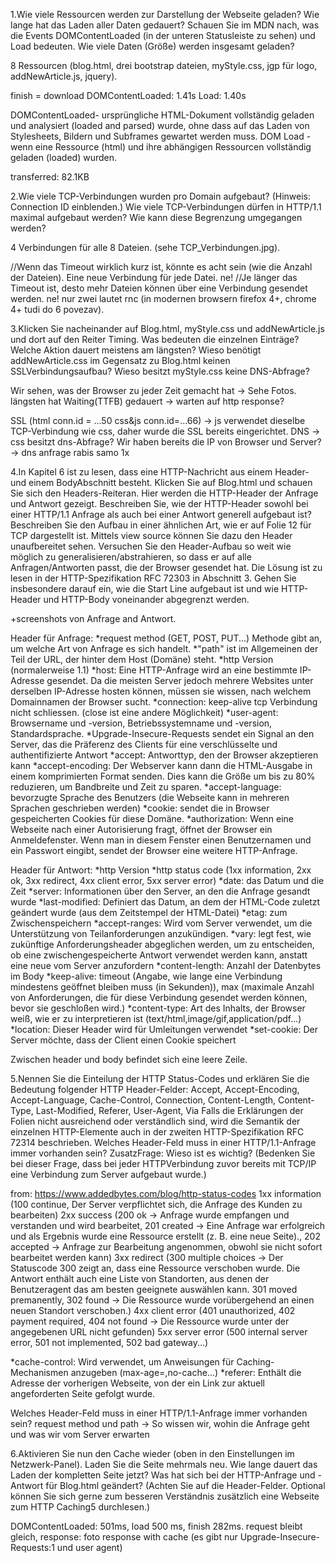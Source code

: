1.Wie viele Ressourcen werden zur Darstellung der Webseite geladen? Wie lange hat das
Laden aller Daten gedauert? Schauen Sie im MDN nach, was die Events DOMContentLoaded
(in der unteren Statusleiste zu sehen) und Load bedeuten. Wie viele Daten (Größe)
werden insgesamt geladen?

8 Ressourcen (blog.html, drei bootstrap dateien, myStyle.css, jgp für logo, addNewArticle.js, jquery).

finish = download
DOMContentLoaded: 1.41s
Load: 1.40s

DOMContentLoaded- ursprüngliche HTML-Dokument vollständig geladen und analysiert (loaded and parsed) wurde, ohne dass auf das Laden von Stylesheets,
Bildern und Subframes gewartet werden muss.
DOM Load - wenn eine Ressource (html) und ihre abhängigen Ressourcen vollständig geladen (loaded) wurden.

transferred: 82.1KB


2.Wie viele TCP-Verbindungen wurden pro Domain aufgebaut? (Hinweis: Connection
ID einblenden.) Wie viele TCP-Verbindungen dürfen in HTTP/1.1 maximal aufgebaut
werden? Wie kann diese Begrenzung umgegangen werden?

4 Verbindungen für alle 8 Dateien. (sehe TCP_Verbindungen.jpg).

//Wenn das Timeout wirklich kurz ist, könnte es acht sein (wie die Anzahl der Dateien). Eine neue Verbindung für jede Datei. ne!
//Je länger das Timeout ist, desto mehr Dateien können über eine Verbindung gesendet werden. ne!
nur zwei lautet rnc (in modernen browsern firefox 4+, chrome 4+ tudi do 6 povezav).

3.Klicken Sie nacheinander auf Blog.html, myStyle.css und addNewArticle.js und dort auf den Reiter Timing.
Was bedeuten die einzelnen Einträge? Welche Aktion dauert meistens am längsten?
Wieso benötigt addNewArticle.css im Gegensatz zu Blog.html keinen SSLVerbindungsaufbau?
Wieso besitzt myStyle.css keine DNS-Abfrage?

Wir sehen, was der Browser zu jeder Zeit gemacht hat -> Sehe Fotos.
längsten hat Waiting(TTFB) gedauert -> warten auf http response? 

SSL (html conn.id = ...50 css&js conn.id=...66) -> js verwendet dieselbe TCP-Verbindung wie css, daher wurde die SSL bereits eingerichtet. 
DNS -> css besitzt dns-Abfrage? Wir haben bereits die IP von Browser und Server? -> dns anfrage rabis samo 1x


4.In Kapitel 6 ist zu lesen, dass eine HTTP-Nachricht aus einem Header- und einem BodyAbschnitt besteht.
Klicken Sie auf Blog.html und schauen Sie sich den Headers-Reiteran. Hier werden die HTTP-Header der Anfrage und Antwort gezeigt.
Beschreiben Sie, wie der HTTP-Header sowohl bei einer HTTP/1.1 Anfrage als auch bei einer Antwort generell aufgebaut ist?
Beschreiben Sie den Aufbau in einer ähnlichen Art, wie er auf Folie 12 für TCP dargestellt ist. Mittels view source können Sie dazu den
Header unaufbereitet sehen. Versuchen Sie den Header-Aufbau so weit wie möglich zu generalisieren/abstrahieren, so dass er auf alle Anfragen/Antworten passt, die der Browser
gesendet hat. Die Lösung ist zu lesen in der HTTP-Spezifikation RFC 72303 in Abschnitt 3.
Gehen Sie insbesondere darauf ein, wie die Start Line aufgebaut ist und wie HTTP-Header und HTTP-Body voneinander abgegrenzt werden.

+screenshots von Anfrage and Antwort.

Header für Anfrage: 
*request method (GET, POST, PUT...) Methode gibt an, um welche Art von Anfrage es sich handelt.
*"path" ist im Allgemeinen der Teil der URL, der hinter dem Host (Domäne) steht.
*http Version (normalerweise 1.1)
*host: Eine HTTP-Anfrage wird an eine bestimmte IP-Adresse gesendet. Da die meisten Server jedoch mehrere Websites unter derselben IP-Adresse hosten können, müssen sie wissen, nach welchem Domainnamen der Browser sucht.
*connection: keep-alive tcp Verbindung nicht schliessen. (close ist eine andere Möglichkeit)
*user-agent: Browsername und -version, Betriebssystemname und -version, Standardsprache.
*Upgrade-Insecure-Requests sendet ein Signal an den Server, das die Präferenz des Clients für eine verschlüsselte und authentifizierte Antwort
*accept: Antworttyp, den der Browser akzeptieren kann
*accept-encoding: Der Webserver kann dann die HTML-Ausgabe in einem komprimierten Format senden. Dies kann die Größe um bis zu 80% reduzieren, um Bandbreite und Zeit zu sparen.
*accept-language: bevorzugte Sprache des Benutzers (die Webseite kann in mehreren Sprachen geschrieben werden)
*cookie: sendet die in Browser gespeicherten Cookies für diese Domäne.
*authorization: Wenn eine Webseite nach einer Autorisierung fragt, öffnet der Browser ein Anmeldefenster. Wenn man in diesem Fenster einen Benutzernamen und ein Passwort eingibt, sendet der Browser eine weitere HTTP-Anfrage.

Header für Antwort:
*http Version
*http status code (1xx information, 2xx ok, 3xx redirect, 4xx client error, 5xx server error)
*date: das Datum und die Zeit
*server: Informationen über den Server, an den die Anfrage gesandt wurde
*last-modified: Definiert das Datum, an dem der HTML-Code zuletzt geändert wurde (aus dem Zeitstempel der HTML-Datei)
*etag: zum Zwischenspeichern
*accept-ranges: Wird vom Server verwendet, um die Unterstützung von Teilanforderungen anzukündigen.
*vary: legt fest, wie zukünftige Anforderungsheader abgeglichen werden, um zu entscheiden, ob eine zwischengespeicherte Antwort verwendet werden kann, anstatt eine neue vom Server anzufordern
*content-length: Anzahl der Datenbytes im Body
*keep-alive: timeout (Angabe, wie lange eine Verbindung mindestens geöffnet bleiben muss (in Sekunden)), max (maximale Anzahl von Anforderungen, die für diese Verbindung gesendet werden können, bevor sie geschloßen wird.)
*content-type: Art des Inhalts, der Browser weiß, wie er zu interpretieren ist (text/html,image/gif,application/pdf...)
*location: Dieser Header wird für Umleitungen verwendet
*set-cookie: Der Server möchte, dass der Client einen Cookie speichert

Zwischen header und body befindet sich eine leere Zeile. 


5.Nennen Sie die Einteilung der HTTP Status-Codes und erklären Sie die Bedeutung folgender HTTP Header-Felder:
Accept, Accept-Encoding, Accept-Language, Cache-Control, Connection, Content-Length, Content-Type, Last-Modified, Referer, User-Agent, Via
Falls die Erklärungen der Folien nicht ausreichend oder verständlich sind, wird die Semantik der
einzelnen HTTP-Elemente auch in der zweiten HTTP-Spezifikation RFC 72314 beschrieben. 
Welches Header-Feld muss in einer HTTP/1.1-Anfrage immer vorhanden sein? ZusatzFrage: Wieso ist es wichtig? (Bedenken Sie bei dieser Frage, dass bei jeder HTTPVerbindung
zuvor bereits mit TCP/IP eine Verbindung zum Server aufgebaut wurde.)

from: https://www.addedbytes.com/blog/http-status-codes
1xx information (100 continue, Der Server verpflichtet sich, die Anfrage des Kunden zu bearbeiten)
2xx success (200 ok -> Anfrage wurde empfangen und verstanden und wird bearbeitet, 201 created -> 
Eine Anfrage war erfolgreich und als Ergebnis wurde eine Ressource erstellt (z. B. eine neue Seite)., 
202 accepted -> Anfrage zur Bearbeitung angenommen, obwohl sie nicht sofort bearbeitet werden kann)
3xx redirect (300 multiple choices -> Der Statuscode 300 zeigt an, dass eine Ressource verschoben wurde.
Die Antwort enthält auch eine Liste von Standorten, aus denen der Benutzeragent das am besten geeignete auswählen kann.
301 moved premanently, 302 found -> Die Ressource wurde vorübergehend an einen neuen Standort verschoben.)
4xx client error (401 unauthorized, 402 payment required, 404 not found -> Die Ressource wurde unter der angegebenen URL nicht gefunden)
5xx server error (500 internal server error, 501 not implemented, 502 bad gateway...)

*cache-control: Wird verwendet, um Anweisungen für Caching-Mechanismen anzugeben (max-age=<seconds>,no-cache...)
*referer: Enthält die Adresse der vorherigen Webseite, von der ein Link zur aktuell angeforderten Seite gefolgt wurde.

Welches Header-Feld muss in einer HTTP/1.1-Anfrage immer vorhanden sein? request method und path -> So wissen wir,
wohin die Anfrage geht und was wir vom Server erwarten


6.Aktivieren Sie nun den Cache wieder (oben in den Einstellungen im Netzwerk-Panel).
Laden Sie die Seite mehrmals neu. Wie lange dauert das Laden der kompletten Seite jetzt?
Was hat sich bei der HTTP-Anfrage und -Antwort für Blog.html geändert? (Achten
Sie auf die Header-Felder. Optional können Sie sich gerne zum besseren Verständnis
zusätzlich eine Webseite zum HTTP Caching5 durchlesen.)

DOMContentLoaded: 501ms, load 500 ms, finish 282ms.
request bleibt gleich, response: foto response with cache (es gibt nur Upgrade-Insecure-Requests:1 und user agent)